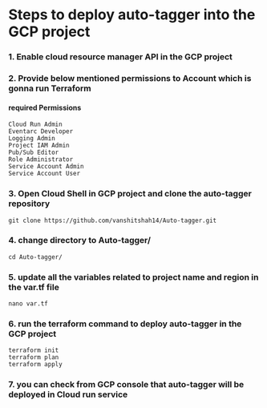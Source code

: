 # Steps to deploy auto-tagger into the GCP project

### 1. Enable cloud resource manager API in the GCP project

### 2. Provide below mentioned permissions to Account which is gonna run Terraform

#### required Permissions
```
Cloud Run Admin
Eventarc Developer
Logging Admin
Project IAM Admin
Pub/Sub Editor
Role Administrator
Service Account Admin
Service Account User
```


### 3.  Open Cloud Shell in GCP project and clone the auto-tagger repository 
```
git clone https://github.com/vanshitshah14/Auto-tagger.git
```


### 4. change directory to Auto-tagger/
```
cd Auto-tagger/
```

### 5. update all the variables related to project name and region in the var.tf file
```
nano var.tf
```

### 6. run the terraform command to deploy auto-tagger in the GCP project
```
terraform init
terraform plan
terraform apply
```


### 7. you can check from GCP console that auto-tagger will be deployed in Cloud run service

